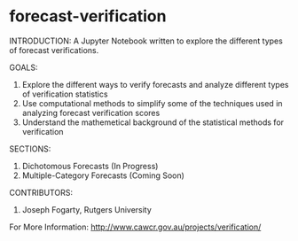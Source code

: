 # forecast-verification
INTRODUCTION:
A Jupyter Notebook written to explore the different types of forecast verifications.

GOALS:
1. Explore the different ways to verify forecasts and analyze different types of verification statistics
2. Use computational methods to simplify some of the techniques used in analyzing forecast verification scores
3. Understand the mathemetical background of the statistical methods for verification 

SECTIONS:
1. Dichotomous Forecasts (In Progress)
2. Multiple-Category Forecasts (Coming Soon)

CONTRIBUTORS:
1. Joseph Fogarty, Rutgers University

For More Information: http://www.cawcr.gov.au/projects/verification/
